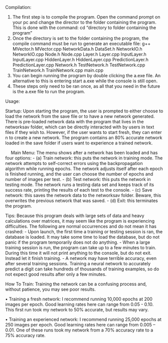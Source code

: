 Compilation:
1.	The first step is to compile the program. Open the command prompt on your pc and change the director to the folder containing the program. This is done with the command:
cd “directory to folder containing the program”
2.	Once the directory is set to the folder containing the program, the compile command must be run to generate an executable file:
g++ MVector.h MVector.cpp NetworkData.h DataSet.h NetworkIO.h NetworkIO.cpp Node.h Node.cpp Layer.h Layer.cpp InputLayer.h InputLayer.cpp HiddenLayer.h HiddenLayer.cpp PredictionLayer.h PredictionLayer.cpp Network.h TestNetwork.h TestNetwork.cpp TrainNetwork.h TrainNetwork.cpp main.cpp
3.	You can begin running the program by double clicking the a.exe file. An alternative to this is entering  start a.exe  while the console is still open.
4.	These steps only need to be ran once, as all that you need in the future is the a.exe file to run the program.

Usage:

Startup: Upon starting the program, the user is prompted to either choose to load the network from the save file or to have a new network generated. There is pre-loaded network data with the program that lives in the networksav folder, which can be directly interacted with by users in text files if they wish to. However, if the user wants to start fresh, they can enter n to create a new network. The program contains an 80% accurate network loaded in the save folder if users want to experience a trained network.

 
Main Menu: The menu shows after a network has been loaded and has four options:
	- (a) Train network: this puts the network in training mode. The network attempts to self-correct errors using the backpropagation algorithm while running epochs. The network adjusts itself after each epoch is finished running, and the user can choose the number of epochs and number of images per test.
	- (b) Test network: this puts the network in testing mode. The network runs a testing data set and keeps track of its success rate, printing the results of each test to the console.
	- (c) Save network: this saves the network data to the networksav folder. Beware, this overwrites the previous network that was saved.
	- (d) Exit: this terminates the program.

Tips: Because this program deals with large sets of data and heavy calculations over matrices, it may seem like the program is experiencing difficulties. The following are normal occurrences and do not mean it has crashed:
	- Upon launch, the first time a training or testing session is ran, the database is loaded. It may take some time to load the database, but do not panic if the program temporarily does not do anything.
	- When a large training session is run, the program can take up to a few minutes to train. During this time it will not print anything to the console, but do not exit. Instead let it finish training.
	- A network may have terrible accuracy, even after several training sessions. Training a neural network to accurately predict a digit can take hundreds of thousands of training examples, so do not expect good results after only a few minutes.

How To Train: Training the network can be a confusing process and, without patience, you may see poor results.

•	Training a fresh network: I recommend running 10,000 epochs at 200 images per epoch. Good learning rates here can range from 0.05 - 0.10. This first run took my network to 50% accurate, but results may vary.

•	Training an experienced network: I recommend running 25,000 epochs at 250 images per epoch. Good learning rates here can range from 0.005 – 0.01. One of these runs took my network from a 70% accuracy rate to a 75% accuracy rate.
